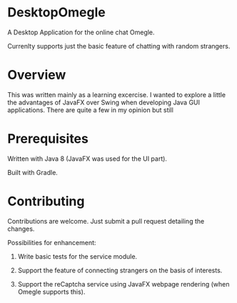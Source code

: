 # DesktopOmegle

A Desktop Application for the online chat Omegle. 

Currenlty supports just the basic feature of chatting with random strangers.

# Overview

This was written mainly as a learning excercise. I wanted to explore a little the advantages of JavaFX over Swing 
when developing Java GUI applications. There are quite a few in my opinion but still 

# Prerequisites

Written with Java 8 (JavaFX was used for the UI part). 

Built with Gradle.


# Contributing

Contributions are welcome. Just submit a pull request detailing the changes. 

Possibilities for enhancement:

1) Write basic tests for the service module.

2) Support the feature of connecting strangers on the basis of interests.

3) Support the reCaptcha service using JavaFX webpage rendering (when Omegle supports this). 

